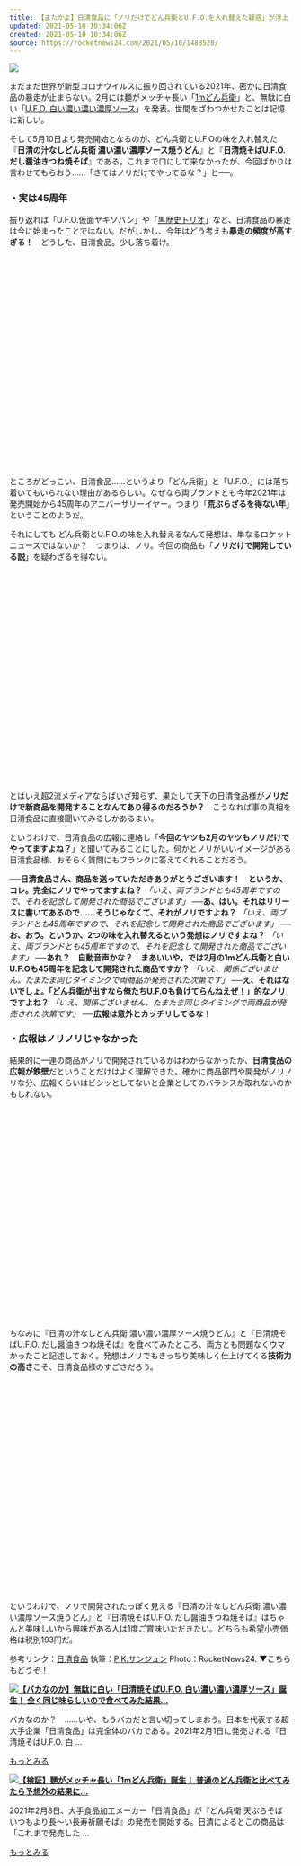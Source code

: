 ```yaml
---
title: 【またかよ】日清食品に「ノリだけでどん兵衛とU.F.O.を入れ替えた疑惑」が浮上 → 広報に問い合わせてみた結果…
updated: 2021-05-10 10:34:06Z
created: 2021-05-10 10:34:06Z
source: https://rocketnews24.com/2021/05/10/1488520/
---
```


![](https://rocketnews24.com/2021/05/10/1488520/480)

まだまだ世界が新型コロナウイルスに振り回されている2021年、密かに日清食品の暴走が止まらない。2月には麺がメッチャ長い「[1mどん兵衛](https://rocketnews24.com/2021/02/04/1458174/)」と、無駄に白い「[U.F.O. 白い濃い濃い濃厚ソース](https://rocketnews24.com/2021/01/28/1456281/)」を発表。世間をざわつかせたことは記憶に新しい。

そして5月10日より発売開始となるのが、どん兵衛とU.F.Oの味を入れ替えた『**日清の汁なしどん兵衛 濃い濃い濃厚ソース焼うどん**』と『**日清焼そばU.F.O. だし醤油きつね焼そば**』である。これまで口にして来なかったが、今回ばかりは言わせてもらおう……「さてはノリだけでやってるな？」と──。

### ・実は45周年

振り返れば「U.F.O.仮面ヤキソバン」や「[黒歴史トリオ](https://rocketnews24.com/2017/06/28/918743/)」など、日清食品の暴走は今に始まったことではない。だがしかし、今年はどう考えも**暴走の頻度が高すぎる！**　どうした、日清食品。少し落ち着け。

![](data:image/svg+xml;base64,PHN2ZyBoZWlnaHQ9IjQ4MCIgd2lkdGg9IjY0MCIgeG1sbnM9Imh0dHA6Ly93d3cudzMub3JnLzIwMDAvc3ZnIiB2ZXJzaW9uPSIxLjEiIC8+)

ところがどっこい、日清食品……というより「どん兵衛」と「U.F.O.」には落ち着いてもいられない理由があるらしい。なぜなら両ブランドとも今年2021年は発売開始から45周年のアニバーサリーイヤー。つまり「**荒ぶらざるを得ない年**」ということのようだ。

それにしても どん兵衛とU.F.O.の味を入れ替えるなんて発想は、単なるロケットニュースではないか？　つまりは、ノリ。今回の商品も「**ノリだけで開発している説**」を疑わざるを得ない。

![](data:image/svg+xml;base64,PHN2ZyBoZWlnaHQ9IjQ4MCIgd2lkdGg9IjY0MCIgeG1sbnM9Imh0dHA6Ly93d3cudzMub3JnLzIwMDAvc3ZnIiB2ZXJzaW9uPSIxLjEiIC8+)

とはいえ超2流メディアならばいざ知らず、果たして天下の日清食品様が**ノリだけで新商品を開発することなんてあり得るのだろうか？**　こうなれば事の真相を日清食品に直接聞いてみるしかあるまい。

というわけで、日清食品の広報に連絡し「**今回のヤツも2月のヤツもノリだけでやってますよね？**」と聞いてみることにした。何かとノリがいいイメージがある日清食品様、おそらく質問にもフランクに答えてくれることだろう。

**──日清食品さん、商品を送っていただきありがとうございます！　というか、コレ。完全にノリでやってますよね？**
*「いえ、両ブランドとも45周年ですので、それを記念して開発された商品でございます」*
**──あ、はい。それはリリースに書いてあるので……そうじゃなくて、それがノリですよね？**
*「いえ、両ブランドとも45周年ですので、それを記念して開発された商品でございます」*
**──お、おう。というか、2つの味を入れ替えるという発想はノリですよね？**
*「いえ、両ブランドとも45周年ですので、それを記念して開発された商品でございます」*
**──あれ？　自動音声かな？　まあいいや。では2月の1mどん兵衛と白いU.F.Oも45周年を記念して開発された商品ですか？**
*「いえ、関係ございません。たまたま同じタイミングで両商品が発売された次第です」*
**──え、それはないでしょ。「どん兵衛が出すなら俺たちU.F.Oも負けてらんねえぜ！」的なノリですよね？**
*「いえ、関係ございません。たまたま同じタイミングで両商品が発売された次第です」*
**──広報は意外とカッチリしてるな！**

### ・広報はノリノリじゃなかった

結果的に一連の商品がノリで開発されているかはわからなかったが、**日清食品の広報が鉄壁**だということだけはよく理解できた。確かに商品部門や開発がノリノリな分、広報くらいはビシッとしてないと企業としてのバランスが取れないのかもしれない。

![](data:image/svg+xml;base64,PHN2ZyBoZWlnaHQ9IjQ4MCIgd2lkdGg9IjY0MCIgeG1sbnM9Imh0dHA6Ly93d3cudzMub3JnLzIwMDAvc3ZnIiB2ZXJzaW9uPSIxLjEiIC8+)

ちなみに『日清の汁なしどん兵衛 濃い濃い濃厚ソース焼うどん』と『日清焼そばU.F.O. だし醤油きつね焼そば』を食べてみたところ、両方とも問題なくウマかったこと記述しておく。発想はノリでもきっちり美味しく仕上げてくる**技術力の高さ**こそ、日清食品様のすごさだろう。

![](data:image/svg+xml;base64,PHN2ZyBoZWlnaHQ9IjQ4MCIgd2lkdGg9IjY0MCIgeG1sbnM9Imh0dHA6Ly93d3cudzMub3JnLzIwMDAvc3ZnIiB2ZXJzaW9uPSIxLjEiIC8+)

というわけで、ノリで開発されたっぽく見える『日清の汁なしどん兵衛 濃い濃い濃厚ソース焼うどん』と『日清焼そばU.F.O. だし醤油きつね焼そば』はちゃんと美味しいから興味がある人は1度ご賞味いただきたい。どちらも希望小売価格は税別193円だ。

参考リンク：[日清食品](https://www.nissin.com/jp/)
執筆：[P.K.サンジュン](http://rocketnews24.com/author/sanjun/)
Photo：RocketNews24.
▼こちらもどうぞ！

[![](https://rocketnews24.com/2021/05/10/1488520/294)**【バカなのか】無駄に白い「日清焼そばU.F.O. 白い濃い濃い濃厚ソース」誕生！ 全く同じ味らしいので食べてみた結果…**](https://rocketnews24.com/2021/01/28/1456281/)

バカなのか？　……いや、もうバカだと言い切ってしまおう。日本を代表する超大手企業「日清食品」は完全体のバカである。2021年2月1日に発売される『日清焼そばU.F.O. 白 …

[もっとみる](https://rocketnews24.com/2021/01/28/1456281/)

[![](https://rocketnews24.com/2021/05/10/1488520/294)**【検証】麺がメッチャ長い「1mどん兵衛」誕生！ 普通のどん兵衛と比べてみたら予想外の結果に…**](https://rocketnews24.com/2021/02/04/1458174/)

2021年2月8日、大手食品加工メーカー「日清食品」が『どん兵衛 天ぷらそば いつもより長～い長寿祈願そば』の発売を開始する。日清によるとこの商品は「これまで発売した …

[もっとみる](https://rocketnews24.com/2021/02/04/1458174/)